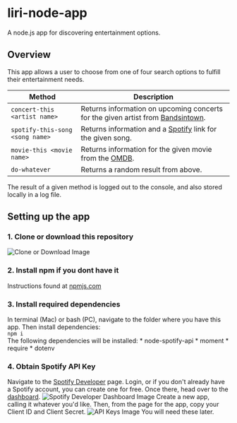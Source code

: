 # liri-node-app
A node.js app for discovering entertainment options.

## Overview
This app allows a user to choose from one of four search options to fulfill their entertainment needs.

Method | Description
------ | ----------
`concert-this <artist name>` | Returns information on upcoming concerts for the given artist from [Bandsintown](https://www.bandsintown.com/).
`spotify-this-song <song name>` | Returns information and a [Spotify](https://www.spotify.com) link for the given song.
`movie-this <movie name>` | Returns information for the given movie from the [OMDB](https://www.omdbapi.com).
`do-whatever` | Returns a random result from above.

The result of a given method is logged out to the console, and also stored locally in a log file.

## Setting up the app
### 1. Clone or download this repository

![Clone or Download Image](https://i.imgur.com/ZP8N719.png)

### 2. Install npm if you dont have it

Instructions found at [npmjs.com](https://docs.npmjs.com/getting-started/installing-node)

### 3. Install required dependencies

In terminal (Mac) or bash (PC), navigate to the folder where you have this app. Then install dependencies:  
  `npm i`  
The following dependencies will be installed:
    * node-spotify-api
    * moment
    * require
    * dotenv

### 4. Obtain Spotify API Key
Navigate to the [Spotify Developer](https://developer.spotify.com/dashboard/login) page. Login, or if you don't already have a Spotify account, you can create one for free. Once there, head over to the [dashboard](https://developer.spotify.com/dashboard/applications). 
![Spotify Developer Dashboard Image](https://i.imgur.com/H81Ehgw.png)
Create a new app, calling it whatever you'd like. Then, from the page for the app, copy your Client ID and Client Secret.
![API Keys Image](https://i.imgur.com/DV6dMFI.png)
You will need these later.

